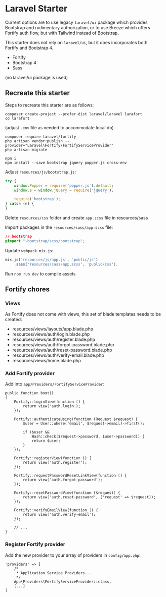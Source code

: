 # Laravel Starter

Current options are to use legacy ```laravel/ui``` package which provides Bootstrap and rudimentary authorization, or to use Breeze which offers Fortify auth flow, but with Tailwind instead of Bootstrap.

This starter does not rely on ```laravel/ui```, but it does incorporates both Fortify and Bootstrap 4.

- Fortify
- Bootstrap 4
- Sass

(no laravel/ui package is used)

## Recreate this starter

Steps to recreate this starter are as follows:

```
composer create-project --prefer-dist laravel/laravel larafort
cd larafort
```

(adjust ```.env``` file as needed to accommodate local db)

```
composer require laravel/fortify
php artisan vendor:publish --provider="Laravel\Fortify\FortifyServiceProvider"
php artisan migrate
```

```
npm i
npm install --save bootstrap jquery popper.js cross-env
```

Adjust ```resources/js/bootstrap.js```:

``` javascript
try {
    window.Popper = require('popper.js').default;
    window.$ = window.jQuery = require('jquery');

    require('bootstrap');
} catch (e) {
}
```

Delete ```resources/css``` folder and create ```app.scss``` file in resources/sass

Import packages in the ```resources/sass/app.scss``` file:

``` css
// bootstrap
@import "~bootstrap/scss/bootstrap";
```

Update ```webpack.mix.js```:

``` javascript
mix.js('resources/js/app.js', 'public/js')
    .sass('resources/sass/app.scss', 'public/css');
```

Run ```npm run dev``` to compile assets

## Fortify chores

### Views

As Fortify does not come with views, this set of blade templates needs to be created:

- resources/views/layouts/app.blade.php 
- resources/views/auth/login.blade.php
- resources/views/auth/register.blade.php
- resources/views/auth/forgot-password.blade.php
- resources/views/auth/reset-password.blade.php
- resources/views/auth/verify-email.blade.php
- resources/views/home.blade.php

### Add Fortify provider

Add into ```app/Providers/FortifyServiceProvider```:

```
public function boot()
{
    Fortify::loginView(function () {
        return view('auth.login');
    });

    Fortify::authenticateUsing(function (Request $request) {
        $user = User::where('email', $request->email)->first();

        if ($user &&
            Hash::check($request->password, $user->password)) {
            return $user;
        }
    });

    Fortify::registerView(function () {
        return view('auth.register');
    });

    Fortify::requestPasswordResetLinkView(function () {
        return view('auth.forgot-password');
    });

    Fortify::resetPasswordView(function ($request) {
        return view('auth.reset-password', ['request' => $request]);
    });

    Fortify::verifyEmailView(function () {
        return view('auth.verify-email');
    });

    // ...
}
```

### Register Fortify provider

Add the new provider to your array of providers in ```config/app.php```:


```
'providers' => [
    /*
     * Application Service Providers...
     */
    App\Providers\FortifyServiceProvider::class,
    [...]
]
```


